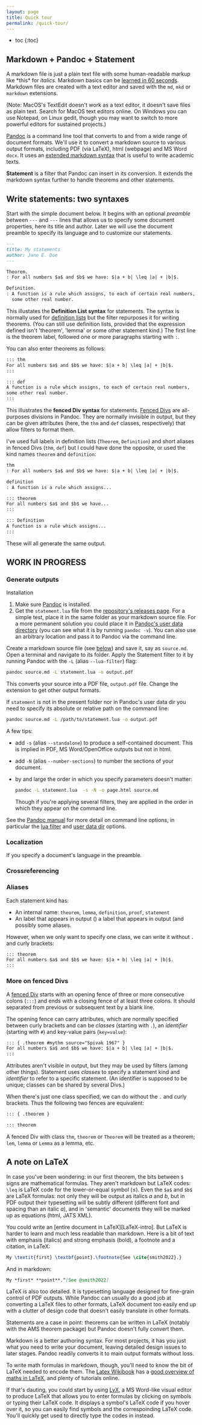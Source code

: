 ```yaml
---
layout: page
title: Quick tour
permalink: /quick-tour/
---
```


* toc
{:toc}

## Markdown + Pandoc + Statement

A markdown file is just a plain text file with some human-readable
markup like \*this\* for *italics*. Markdown basics can be [learned 
in 60 seconds][md60s]. Markdown files are created with a text editor
and saved with the `md`, `mkd` or `markdown` extensions. 

(Note: MacOS's TextEdit doesn't work as a text editor, it doesn't save
files as plain text. Search for MacOS text editors online. On Windows
you can use Notepad, on Linux gedit, though you may want to switch to
more powerful editors for sustained projects.)

[Pandoc] is a command line tool that converts to and from a wide range
of document formats. We'll use it to convert a markdown source to
various output formats, including PDF (via LaTeX), html (webpage) and
MS Word `docx`. It uses an [extended markdown syntax][PM-md] that is
useful to write academic texts.

**Statement** is a filter that Pandoc can insert in its conversion. It
extends the markdown syntax further to handle theorems and other
statements. 

[md60s]: https://commonmark.org/help/
[Pandoc]: https://pandoc.org
[PM-md]: https://pandoc.org/MANUAL.html#pandocs-markdown

## Write statements: two syntaxes

Start with the simple document below. It begins with an optional
*preamble* between `---` and `---` lines that allows us to specify
some document properties, here its title and author. Later we will use
the document preamble to specify its language and to customize our
statements.

```markdown
---
title: My statements
author: Jane E. Doe
---

Theorem. 
: For all numbers $a$ and $b$ we have: $|a + b| \leq |a| + |b|$.

Definition.
: A function is a rule which assigns, to each of certain real numbers,
  some other real number.
```

This illustates the **Definition List syntax** for statements. The
syntax is normally used for [definition lists][PM-deflists] but the
filter repurposes it for writing theorems. (You can still use
definition lists, provided that the expression defined isn't
'theorem', 'lemma' or some other statement kind.) The first line is
the theorem label, followed one or more paragraphs starting with `:`.

You can also enter theorems as follows:

```markdown
::: thm
For all numbers $a$ and $b$ we have: $|a + b| \leq |a| + |b|$.
:::

::: def
A function is a rule which assigns, to each of certain real numbers,
some other real number.
:::
```

This illustrates the **fenced Div syntax** for statements. [Fenced
Divs][PM-divs] are all-purposes divisions in Pandoc. They are normally
invisible in output, but they can be given attributes (here, the `thm`
and `def` classes, respectively) that allow filters to format them.

[PM-deflists]: https://pandoc.org/MANUAL.html#definition-lists
[PM-divs]: https://pandoc.org/MANUAL.html#extension-fenced_divs

I've used full labels in definition lists (`Theorem`, `Definition`)
and short aliases in fenced Divs (`thm`, `def`) but I could have done
the opposite, or used the kind names `theorem` and `definition`:

```markdown
thm
: For all numbers $a$ and $b$ we have: $|a + b| \leq |a| + |b|$.

definition
: A function is a rule which assigns...

::: theorem
For all numbers $a$ and $b$ we have...
:::

::: Definition
A function is a rule which assigns...
:::
```

These will all generate the same output.

## WORK IN PROGRESS

### Generate outputs

Installation

1. Make sure [Pandoc] is installed.
2. Get the `statement.lua` file from the [repository's releases
   page][releases]. For a simple test, place it in the same folder as
   your markdown source file. For a more permanent solution you could
   place it in [Pandoc's user data directory][PM-userdata] (you can
   see what it is by running `pandoc -v`). You can also use an
   arbitrary location and pass it to Pandoc via the command line.

Create a markdown source file (see [below](#markdown-syntax)) and
save it, say as `source.md`. Open a terminal and navigate to its
folder. Apply the Statement filter to it by running Pandoc with
the `-L` (alias `--lua-filter`) flag:

```bash
pandoc source.md -L statement.lua -o output.pdf
```

This converts your source into a PDF file, `output.pdf` file. Change
the extension to get other output formats.

If `statement` is not in the present folder nor in Pandoc's user data
dir you need to specify its absolute or relative path on the command
line:

```bash
pandoc source.md -L /path/to/statement.lua -o output.pdf
```

A few tips:

* add `-s` (alias `--standalone`) to produce a self-contained document.
  This is implied in PDF, MS Word/OpenOffice outputs but not in html.
* add `-N` (alias `--number-sections`) to number the sections of
  your document.
* by and large the order in which you specify parameters doesn't
   matter:

   ```bash
   pandoc -L statement.lua  -s -N -o page.html source.md
   ```

   Though if you're applying several filters, they are applied in the
   order in which they appear on the command line. 

See the [Pandoc manual][PM] for more detail on command line options,
in particular the [lua filter][PM-luafilter] and [user data
dir][PM-userdata] options.

[PM]: https://pandoc.org/MANUAL.html
[releases]: https://github.com/jdutant/statement/releases/tag/latest
[PM-userdata]: https://pandoc.org/MANUAL.html#option--data-dir
[PM-luafilter]: https://pandoc.org/MANUAL.html#option--lua-filter

### Localization

If you specify a document's language in the preamble. 


### Crossreferencing

### Aliases

Each statement kind has:

* An internal name: `theorem`, `lemma`, `definition`, `proof`, 
  `statement`
* An label that appears in output ()
a label that appears in output (and possibly some
aliases.




However, when we only want to specify one class, we can write it 
without `.` and curly brackets:

```markdown
::: theorem
For all numbers $a$ and $b$ we have: $|a + b| \leq |a| + |b|$.
:::
```

### More on fenced Divs

A [fenced Div][PM-divs] starts with an opening fence of three or more
consecutive colons (`:::`) and ends with a closing fence of at least
three colons. It should separated from previous or subsequent text by
a blank line. 

The opening fence can carry attributes, which are normally specified
between curly brackets and can be *classes* (starting with `.`), 
an *identifier* (starting with `#`) and key-value pairs (`key=value`):

```markdown
::: { .theorem #mythm source="Spivak 1967" }
For all numbers $a$ and $b$ we have: $|a + b| \leq |a| + |b|$.
:::
```

Attributes aren't visible in output, but they may be used by filters
(among other things). Statement uses *classes* to specify a statement
kind and *identifier* to refer to a specific statement. (An identifier
is supposed to be unique; classes can be shared by several Divs.)

When there's just one class specified, we can do without the `.` and
curly brackets. Thus the following two fences are equivalent:

```markdown
::: { .theorem }

::: theorem
```

A fenced Div with class `thm`, `theorem` or `Theorem` will be treated
as a theorem; `lem`, `lemma` or `Lemma` as a lemma, etc. 


## A note on LaTeX

In case you've been wondering: in our first theorem, the bits between
`$` signs are mathematical formulas. They aren't markdown but LaTeX
codes: `\leq` is LaTeX code for the lower-or-equal symbol (≤). Even
the `$a$` and `$b$` are LaTeX formulas: not only they will be output
as italics *a* and *b*, but in PDF output their typesetting will be
subtly different (different font and spacing than an italic *a*), and
in 'semantic' documents they will be marked up as equations (html,
JATS XML).

You could write an [entire document in LaTeX][LaTeX-intro]. But LaTeX
is harder to learn and much less readable than markdown. Here is a bit
of text with emphasis (italics) and strong emphasis (bold), a footnote
and a citation, in LaTeX:

```latex
My \textit{first} \textbf{point}.\footnote{See \cite{smith2022}.}
```

And in markdown:

```markdown
My *first* **point**.^[See @smith2022]
```

LaTeX is also too detailed. It is typesetting language designed for
fine-grain control of PDF outputs. While Pandoc can usually do a good
job at converting a LaTeX files to other formats, LaTeX document too
easily end up with a clutter of design code that doesn't easily 
translate in other formats. 

Statements are a case in point: theorems can be written in LaTeX
(notably with the AMS theorem package) but Pandoc doesn't fully
convert them.

Markdown is a better authoring syntax. For most projects, it has you
just what you need to write your document, leaving detailed design
issues to later stages. Pandoc readily converts it to main output
formats without loss. 

To write math formulas in markdown, though, you'll need to know the
bit of LaTeX needed to encode them. The [Latex Wikibook][LaTeX-wb] has
a [good overview of maths in LaTeX][LaTeX-wb-maths], and plenty of
tutorials online. 

If that's dauting, you could start by using [LyX], a MS Word-like
visual editor to produce LaTeX that allows you to enter formulas by
clicking on symbols or typing their LaTeX code. It displays a symbol's
LaTeX code if you hover over it, so you can easily find symbols and
the correspoinding LaTeX code. You'll quickly get used to directly
type the codes in instead. 

[LaTeX-wb]: https://en.wikibooks.org/wiki/LaTeX
[LaTeX-wb-maths]: https://en.wikibooks.org/wiki/LaTeX/Mathematics
[LyX]: https://lyx.org
